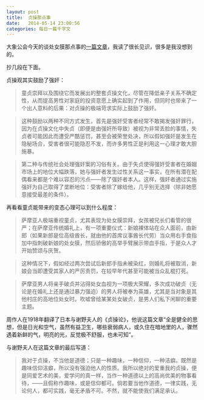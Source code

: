 ```yaml
---
layout: post
title:  贞操那点事
date:   2014-05-14 23:00:56
categories: 每日一篇千字文
---
```


   大象公会今天的谈处女膜那点事的[一篇文章](http://chuansongme.com/n/437073)，我读了很长见识，很多是我没想到的。

抄几段在下面。

贞操观其实鼓励了强奸：
>童贞崇拜以及围绕它而发展出的整套贞操文化，尽管在降低亲子关系不确定性，从而提高男性对家庭的投资意愿上确实起到了作用，但同时也带来了一个出人意料的后果：对贞操的极端苛求实际上鼓励了强奸。

>这种鼓励以两种不同方式发生，首先是强奸受害者经常不敢揭发强奸罪行，因为在贞操文化中失贞（即便是由强奸所导致）被视为非常丢脸的事情，失贞者可能因此而遭受严酷惩罚，甚至会被荣誉处决，所以假如强奸是发生在隐秘场合，受害者很可能隐忍不发，而许多男性正是利用这一心理才敢大胆施暴。

>第二种与传统社会处理强奸案的习俗有关。由于失贞使得强奸受害者在婚姻市场上的地位大幅跌落，她与强奸者发生过性关系这一事实，在所有潜在配偶看来都是个难以容忍的污点——除了强奸者本人。这样，强奸者通过实施强奸为自己取得了垄断地位：受害者除了嫁给他，几乎别无选择（除非她愿意接受最差的条件）。

再看看童贞能带来的变态心理可以到什么程度：

>萨摩亚人极端重视童贞，尤其表现为处女膜崇拜，女孩被兄长们看管的很严；在萨摩亚传统婚礼上，有一项重要仪式：新娘裸体站在众人面前，由新郎（如果新郎是位高级酋长，就由他的首席议事酋长代劳）当众用右手食指加中指刺破新娘的处女膜，然后骄傲的高举手臂展示带血手指，于是众人才开始赞颂与庆贺。

>这种情况下，假如经过两次尝试后新郎手指未被染红，则婚礼将被取消，新娘会当即遭受其家人的严厉责罚，在较早年代甚至可能被当众乱棍打死。

>萨摩亚男人将亲手破贞并沾得处女血视为一项极大荣耀，多次成功破贞（无论是在婚礼上还是通过暴力强迫）的男人将被奉为英雄，尤其是当对象是其他村庄的高地位处女时。吹嘘曾给某某处女破贞，是男人们私下闲聊的重要主题。

周作人在1918年翻译了日本与谢野夫人的《贞操论》，他说这篇文章“全是健全的思想，但是日光和空气，虽然有益卫生，哪些衰弱病人，或久住在暗地里的人，骤然遇着新鲜的气，明亮的光，反觉极不舒服，也未可知”。

与谢野夫人在这篇文章的最后写道：
>我对于贞操，不当他是道德；只是一种趣味，一种信仰，一种洁癖。既然是趣味信仰洁癖，所以没有强迫他人的性质。我所以绝对的爱重我的贞操，便是同爱艺术的美，爱学问的真一样，当作一种道德以上的高尚优美的物事看待，——且假称作趣味，或是信仰都可。倘若要当他作道德，一律实践，无论何人，都可实践，毫无矛盾不可。不然，就不能使我们满足承认。
